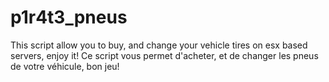 # p1r4t3_pneus
This script allow you to buy, and change your vehicle tires on esx based servers, enjoy it! Ce script vous permet d'acheter, et de changer les pneus de votre véhicule, bon jeu!
